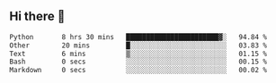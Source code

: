## Hi there 👋

<!--START_SECTION:waka-->

```txt
Python       8 hrs 30 mins   ███████████████████████▓░   94.84 %
Other        20 mins         █░░░░░░░░░░░░░░░░░░░░░░░░   03.83 %
Text         6 mins          ▒░░░░░░░░░░░░░░░░░░░░░░░░   01.15 %
Bash         0 secs          ░░░░░░░░░░░░░░░░░░░░░░░░░   00.15 %
Markdown     0 secs          ░░░░░░░░░░░░░░░░░░░░░░░░░   00.02 %
```

<!--END_SECTION:waka-->
